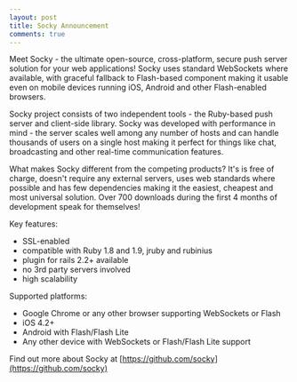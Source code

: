 ```yaml
---
layout: post
title: Socky Announcement
comments: true
---
```


Meet Socky - the ultimate open-source, cross-platform, secure push server solution for your web applications! Socky uses standard WebSockets where available, with graceful fallback to Flash-based component making it usable even on mobile devices running iOS, Android and other Flash-enabled browsers.

Socky project consists of two independent tools - the Ruby-based push server and client-side library. Socky was developed with performance in mind - the server scales well among any number of hosts and can handle thousands of users on a single host making it perfect for things like chat, broadcasting and other real-time communication features.

What makes Socky different from the competing products? It's is free of charge, doesn't require any external servers, uses web standards where possible and has few dependencies making it the easiest, cheapest and most universal solution. Over 700 downloads during the first 4 months of development speak for themselves!

Key features:

- SSL-enabled
- compatible with Ruby 1.8 and 1.9, jruby and rubinius
- plugin for rails 2.2+ available
- no 3rd party servers involved
- high scalability

Supported platforms:

- Google Chrome or any other browser supporting WebSockets or Flash
- iOS 4.2+
- Android with Flash/Flash Lite
- Any other device with WebSockets or Flash/Flash Lite support

Find out more about Socky at [https://github.com/socky](https://github.com/socky)
